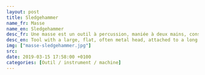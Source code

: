 ```yaml
---
layout: post
title: Sledgehammer
name_fr: Masse
name_en: Sledgehammer
desc_fr: Une masse est un outil à percussion, maniée à deux mains, constituée d'une partie lourde, la tête, de forme parallélépipèdique, souvent métallique et pesant habituellement plus de trois kilogrammes, manipulée par un manche, habituellement d'un mètre de long.
desc_en: Tool with a large, flat, often metal head, attached to a long handle. The shape of its head allows a sledgehammer to apply more force than other hammers of similar size. 
img: ["masse-sledgehammer.jpg"]
src: 
date: 2019-03-15 17:58:00 +0100
categories: [Outil / instrument / machine]
---
```

